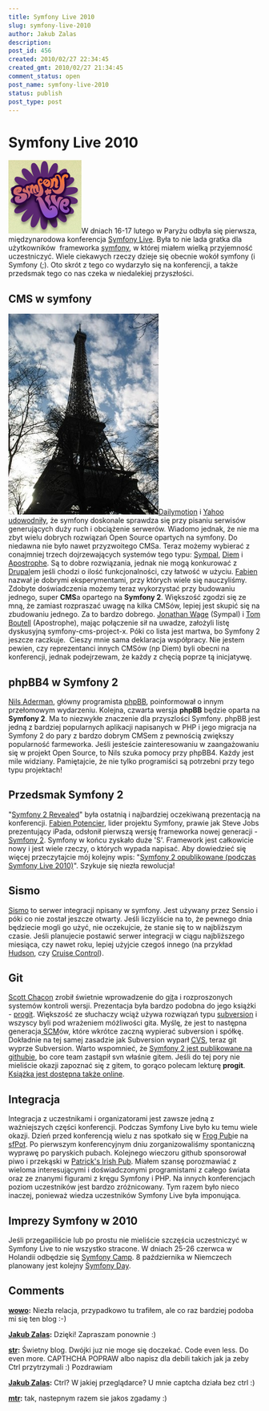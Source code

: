 ```yaml
---
title: Symfony Live 2010
slug: symfony-live-2010
author: Jakub Zalas
description: 
post_id: 456
created: 2010/02/27 22:34:45
created_gmt: 2010/02/27 21:34:45
comment_status: open
post_name: symfony-live-2010
status: publish
post_type: post
---
```


<!--W dniach 16-17 lutego odbyła się pierwsza międzynarodowa konferencja Symfony Live. Była to nie lada gratka dla użytkowników frameworka symfony, w której miałem wielką przyjemność uczestniczyć. Wiele ciekawych rzeczy dzieje się obecnie wokół symfony (i Symfony (;). Oto skrót z tego co wydarzyło się na konferencji, a także przedsmak tego co nas czeka w niedalekiej przyszłości.-->

# Symfony Live 2010

![sflive2010](/uploads/wp//2010/02/sflive2010.png)W dniach 16-17 lutego w Paryżu odbyła się pierwsza, międzynarodowa konferencja [Symfony Live](http://www.symfony-live.com/). Była to nie lada gratka dla użytkowników  frameworka [symfony](http://www.symfony-project.org/), w której miałem wielką przyjemność uczestniczyć. Wiele ciekawych rzeczy dzieje się obecnie wokół symfony (i Symfony (;). Oto skrót z tego co wydarzyło się na konferencji, a także przedsmak tego co nas czeka w niedalekiej przyszłości. 

## CMS w symfony

![Wieża Eiffla](/uploads/wp//2010/02/eiffel-tower-300x400.jpg)[Dailymotion](http://www.dailymotion.com/) i [Yahoo](http://www.yahoo.com/) [udowodniły](http://www.symfony-project.org/blog/category/Case+studies), że symfony doskonale sprawdza się przy pisaniu serwisów generujących duży ruch i obciążenie serwerów. Wiadomo jednak, że nie ma zbyt wielu dobrych rozwiązań Open Source opartych na symfony. Do niedawna nie było nawet przyzwoitego CMSa. Teraz możemy wybierać z conajmniej trzech dojrzewających systemów tego typu: [Sympal](http://www.sympalphp.org/), [Diem](http://diem-project.org/) i [Apostrophe](http://www.apostrophenow.com/). Są to dobre rozwiązania, jednak nie mogą konkurować z [Drupal](http://drupal.org/)em jeśli chodzi o ilość funkcjonalności, czy łatwość w użyciu. [Fabien](http://twitter.com/fabpot) nazwał je dobrymi eksperymentami, przy których wiele się nauczyliśmy. Zdobyte doświadczenia możemy teraz wykorzystać przy budowaniu jednego, super **CMS**a opartego na **Symfony 2**. Większość zgodzi się ze mną, że zamiast rozpraszać uwagę na kilka CMSów, lepiej jest skupić się na zbudowaniu jednego. Za to bardzo dobrego. [Jonathan Wage](http://twitter.com/jwage) (Sympal) i [Tom Boutell](http://twitter.com/tommybgoode) (Apostrophe), mając połączenie sił na uwadze, założyli listę dyskusyjną symfony-cms-project-x. Póki co lista jest martwa, bo Symfony 2 jeszcze raczkuje.  Cieszy mnie sama deklaracja współpracy. Nie jestem pewien, czy reprezentanci innych CMSów (np Diem) byli obecni na konferencji, jednak podejrzewam, że każdy z chęcią poprze tą inicjatywę. 

## phpBB4 w Symfony 2

[Nils Aderman](http://twitter.com/naderman), główny programista [phpBB](http://www.phpbb.com/), poinformował o innym przełomowym wydarzeniu. Kolejna, czwarta wersja **phpBB** będzie oparta na **Symfony 2**. Ma to niezwykłe znaczenie dla przyszlości Symfony. phpBB jest jedną z bardziej popularnych aplikacji napisanych w PHP i jego migracja na Symfony 2 do pary z bardzo dobrym CMSem z pewnością zwiększy popularność farmeworka. Jeśli jesteście zainteresowaniu w zaangażowaniu się w projekt Open Source, to Nils szuka pomocy przy phpBB4. Każdy jest mile widziany. Pamiętajcie, że nie tylko programiści są potrzebni przy tego typu projektach! 

## Przedsmak Symfony 2

"[Symfony 2 Revealed](http://www.slideshare.net/fabpot/symfony-20-revealed)" była ostatnią i najbardziej oczekiwaną prezentacją na konferencji. [Fabien Potencier](http://twitter.com/fabpot), lider projektu Symfony, prawie jak Steve Jobs prezentujący iPada, odsłonił pierwszą wersję frameworka nowej generacji - [Symfony 2](http://symfony-reloaded.org/). Symfony w końcu zyskało duże 'S'. Framework jest całkowicie nowy i jest wiele rzeczy, o których wypada napisać. Aby dowiedzieć się więcej przeczytajcie mój kolejny wpis: "[Symfony 2 opublikowane (podczas Symfony Live 2010)](/symfony-2-opublikowane-podczas-symfony-live-2010)". Szykuje się niezła rewolucja! 

## Sismo

[Sismo](http://ci.symfony-project.org/) to serwer integracji npisany w symfony. Jest używany przez Sensio i póki co nie został jeszcze otwarty. Jeśli liczyliście na to, że pewnego dnia będziecie mogli go użyć, nie oczekujcie, że stanie się to w najbliższym czasie. Jeśli planujecie postawić serwer integracji w ciągu najbliższego miesiąca, czy nawet roku, lepiej użyjcie czegoś innego (na przykład [Hudson](https://hudson.dev.java.net/), czy [Cruise Control](http://www.phpundercontrol.org/)). 

## Git

[Scott Chacon](http://twitter.com/chacon) zrobił świetnie wprowadzenie do [git](http://git-scm.com/)a i rozproszonych systemów kontroli wersji. Prezentacja była bardzo podobna do jego książki - [progit](http://progit.org/book/). Większość ze słuchaczy wciąż używa rozwiązań typu [subversion](http://subversion.tigris.org/) i wszyscy byli pod wrażeniem móżliwości gita. Myślę, że jest to następna generacja[ SCM](http://en.wikipedia.org/wiki/Source_Code_Management)ów, które wkrótce zaczną wypierać subversion i spółkę. Dokładnie na tej samej zasadzie jak Subversion wyparł [CVS](http://www.nongnu.org/cvs/), teraz git wyprze Subversion. Warto wspomnieć, że [Symfony 2 jest publikowane na githubie](http://github.com/symfony/symfony), bo core team zastąpił svn właśnie gitem. Jeśli do tej pory nie mieliście okazji zapoznać się z gitem, to gorąco polecam lekturę **progit**. [Książka jest dostępna także online](http://progit.org/book/). 

## Integracja

Integracja z uczestnikami i organizatorami jest zawsze jedną z ważniejszych części konferencji. Podczas Symfony Live było ku temu wiele okazji. Dzień przed konferencją wielu z nas spotkało się w [Frog Pub](http://www.frogpubs.com/)ie na [sfPot](http://twitter.com/#search?q=%23sfpot). Po pierwszym konferencyjnym dniu zorganizowaliśmy spontaniczną wyprawę po paryskich pubach. Kolejnego wieczoru github sponsorował piwo i przekąski w [Patrick's Irish Pub](http://maps.google.com/maps?f=q&source=s_q&hl=en&g=33+Rue+de+Montreuil,+75011+Paris,+France&q=Patrick's+Irish+Pub+paris&ie=UTF8&hq=Patrick's+Irish+Pub&hnear=Paris,+France&ll=48.852743,2.386265&spn=0.073419,0.135784&z=13&iwloc=A). Miałem szansę porozmawiać z wieloma interesującymi i doświadczonymi programistami z całego świata oraz ze znanymi figurami z kręgu Symfony i PHP. Na innych konferencjach poziom uczestników jest bardzo zróżnicowany. Tym razem było nieco inaczej, ponieważ wiedza uczestników Symfony Live była imponująca. 

## Imprezy Symfony w 2010

Jeśli przegapiliście lub po prostu nie mieliście szczęścia uczestniczyć w Symfony Live to nie wszystko stracone. W dniach 25-26 czerwca w Holandii odbędzie się [Symfony Camp](http://www.symfonycamp.com/). 8 października w Niemczech planowany jest kolejny [Symfony Day](http://www.symfonyday.com/en/).

## Comments

**[wowo](#2984 "2010-03-03 13:57:45"):** Niezła relacja, przypadkowo tu trafiłem, ale co raz bardziej podoba mi się ten blog :-)

**[Jakub Zalas](#2985 "2010-03-04 22:49:36"):** Dzięki! Zapraszam ponownie :)

**[str](#2988 "2010-03-10 06:58:31"):** Świetny blog. Dwójki juz nie moge się doczekać. Code even less. Do even more. CAPTHCHA POPRAW albo napisz dla debili takich jak ja zeby Ctrl przytrzymali :) Pozdrawiam

**[Jakub Zalas](#2989 "2010-03-10 10:45:49"):** Ctrl? W jakiej przeglądarce? U mnie captcha działa bez ctrl :)

**[mtr](#2993 "2010-03-22 16:32:34"):** tak, nastepnym razem sie jakos zgadamy :)


